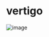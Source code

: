 # vertigo

![image](https://github.com/williamdistler/vertigo/assets/79422132/ba32d383-b42d-4ed5-830a-0545dabdf774)
